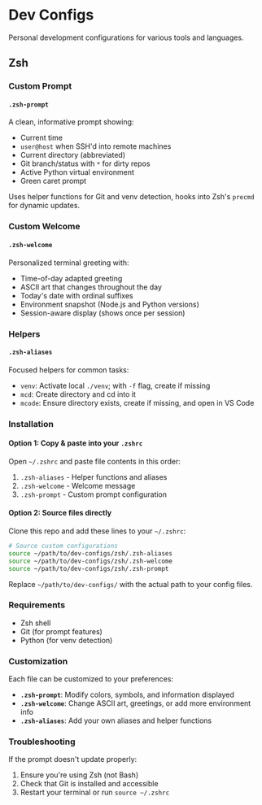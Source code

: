 # Dev Configs

Personal development configurations for various tools and languages.

## Zsh

### Custom Prompt

#### `.zsh-prompt`

A clean, informative prompt showing:

- Current time
- `user@host` when SSH'd into remote machines
- Current directory (abbreviated)
- Git branch/status with `*` for dirty repos
- Active Python virtual environment
- Green caret prompt

Uses helper functions for Git and venv detection, hooks into Zsh's `precmd` for dynamic updates.

### Custom Welcome

#### `.zsh-welcome`

Personalized terminal greeting with:

- Time-of-day adapted greeting
- ASCII art that changes throughout the day
- Today's date with ordinal suffixes
- Environment snapshot (Node.js and Python versions)
- Session-aware display (shows once per session)

### Helpers

#### `.zsh-aliases`

Focused helpers for common tasks:

- `venv`: Activate local `./venv`; with `-f` flag, create if missing
- `mcd`: Create directory and cd into it
- `mcode`: Ensure directory exists, create if missing, and open in VS Code

### Installation

#### Option 1: Copy & paste into your `.zshrc`

Open `~/.zshrc` and paste file contents in this order:

1. `.zsh-aliases` - Helper functions and aliases
2. `.zsh-welcome` - Welcome message
3. `.zsh-prompt` - Custom prompt configuration

#### Option 2: Source files directly

Clone this repo and add these lines to your `~/.zshrc`:

```bash
# Source custom configurations
source ~/path/to/dev-configs/zsh/.zsh-aliases
source ~/path/to/dev-configs/zsh/.zsh-welcome
source ~/path/to/dev-configs/zsh/.zsh-prompt
```

Replace `~/path/to/dev-configs/` with the actual path to your config files.

### Requirements

- Zsh shell
- Git (for prompt features)
- Python (for venv detection)

### Customization

Each file can be customized to your preferences:

- **`.zsh-prompt`**: Modify colors, symbols, and information displayed
- **`.zsh-welcome`**: Change ASCII art, greetings, or add more environment info
- **`.zsh-aliases`**: Add your own aliases and helper functions

### Troubleshooting

If the prompt doesn't update properly:

1. Ensure you're using Zsh (not Bash)
2. Check that Git is installed and accessible
3. Restart your terminal or run `source ~/.zshrc`
